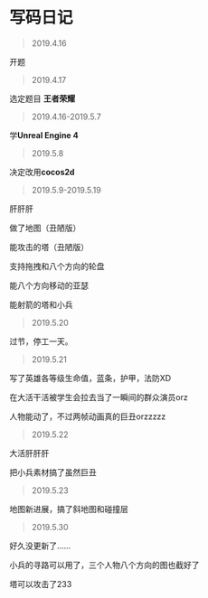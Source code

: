 # 写码日记

> 2019.4.16

开题

> 2019.4.17

选定题目 **王者荣耀**

> 2019.4.16-2019.5.7

学**Unreal Engine 4**

> 2019.5.8

决定改用**cocos2d**

> 2019.5.9-2019.5.19

肝肝肝

做了地图（丑陋版）

能攻击的塔（丑陋版）

支持拖拽和八个方向的轮盘

能八个方向移动的亚瑟

能射箭的塔和小兵

> 2019.5.20

过节，停工一天。

> 2019.5.21

写了英雄各等级生命值，蓝条，护甲，法防XD

在大活干活被学生会拉去当了一瞬间的群众演员orz

人物能动了，不过两帧动画真的巨丑orzzzzz

> 2019.5.22

大活肝肝肝

把小兵素材搞了虽然巨丑

> 2019.5.23

地图新进展，搞了斜地图和碰撞层

> 2019.5.30

好久没更新了……

小兵的寻路可以用了，三个人物八个方向的图也截好了

塔可以攻击了233